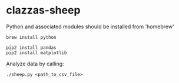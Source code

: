 # clazzas-sheep

Python and associated modules should be installed from 'homebrew'

```
brew install python

pip2 install pandas
pip2 install matplotlib
```

Analyze data by calling:
```
./sheep.py <path_to_csv_file>
```